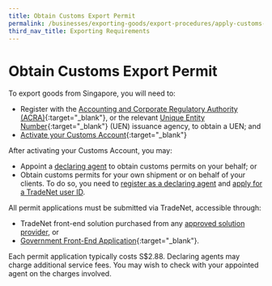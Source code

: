 ```yaml
---
title: Obtain Customs Export Permit
permalink: /businesses/exporting-goods/export-procedures/apply-customs-export-permit
third_nav_title: Exporting Requirements
---
```


# Obtain Customs Export Permit

To export goods from Singapore, you will need to:

-   Register with the [Accounting and Corporate Regulatory Authority (ACRA)](http://www.acra.gov.sg/){:target="_blank"}, or the relevant [Unique Entity Number](http://www.uen.gov.sg/){:target="_blank"} (UEN) issuance agency, to obtain a UEN; and
-   [Activate your Customs Account](https://www.tradenet.gov.sg/TN41EFORM/tds/sp/splogin.do?action=init_acct){:target="_blank"}

After activating your Customs Account, you may:

-   Appoint a [declaring agent](/businesses/business-resources/directories-of-service-providers/list-of-local-forwarding-agents) to obtain customs permits on your behalf; or
-   Obtain customs permits for your own shipment or on behalf of your clients. To do so, you need to [register as a declaring agent](/businesses/new-traders-and-registration-services/registration-services/apply-update-renew-terminate-declaring-agent-account-and-declarant) and [apply for a TradeNet user ID](/businesses/national-single-window/overview/what-you-need-to-know-about-tradenet).

All permit applications must be submitted via TradeNet, accessible through:

-   TradeNet front-end solution purchased from any [approved solution provider](/businesses/national-single-window/overview/tradenet-solution-providers), or
-   [Government Front-End Application](https://www.tradenet.gov.sg/tradenet/login.portal){:target="_blank"}.

Each permit application typically costs S$2.88. Declaring agents may charge additional service fees. You may wish to check with your appointed agent on the charges involved.

